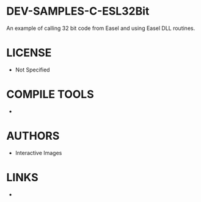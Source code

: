 # DEV-SAMPLES-C-ESL32Bit
An example of calling 32 bit code from Easel and using Easel DLL routines.

LICENSE
===============
* Not Specified

COMPILE TOOLS
===============
* 
 
AUTHORS
===============
* Interactive Images

LINKS
===============
* 
